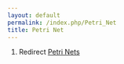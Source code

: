 ```yaml
---
layout: default
permalink: /index.php/Petri_Net
title: Petri Net
---
```

1. Redirect [Petri Nets](Petri_Nets)